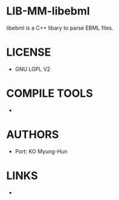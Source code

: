 LIB-MM-libebml
==============

libebml is a C++ libary to parse EBML files.

LICENSE
===============
* GNU LGPL V2

COMPILE TOOLS
===============
* 

AUTHORS
===============
* Port: KO Myung-Hun

LINKS
===============
* 

